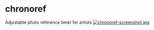 # chronoref
Adjustable photo reference timer for artists
[![chronoref-screenshot.jpg](https://i.postimg.cc/vBFBZmTS/chronoref-screenshot.jpg)](https://postimg.cc/p9Cx0RDD)
